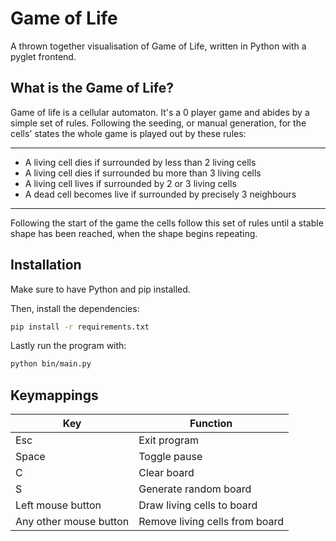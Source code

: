 # Game of Life
A thrown together visualisation of Game of Life, written in Python with a pyglet frontend.

## What is the Game of Life?

Game of life is a cellular automaton. It's a 0 player game and abides by a simple set of rules. Following the seeding, or manual generation, for the cells' states the whole game is played out by these rules: 

---
* A living cell dies if surrounded by less than 2 living cells
* A living cell dies if surrounded bu more than 3 living cells
* A living cell lives if surrounded by 2 or 3 living cells
* A dead cell becomes live if surrounded by precisely 3 neighbours
---

Following the start of the game the cells follow this set of rules until a stable shape has been reached, when the shape begins repeating. 

## Installation

Make sure to have Python and pip installed.

Then, install the dependencies:
```bash
pip install -r requirements.txt
```

Lastly run the program with:
```bash
python bin/main.py
```

## Keymappings

| Key | Function |
| --- | --- |
| Esc | Exit program |
| Space | Toggle pause |
| C | Clear board |
| S | Generate random board |
| Left mouse button | Draw living cells to board |
| Any other mouse button | Remove living cells from board

